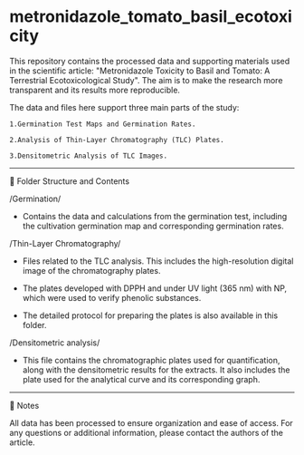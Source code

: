 # metronidazole_tomato_basil_ecotoxicity

This repository contains the processed data and supporting materials used in the scientific article: "Metronidazole Toxicity to Basil and Tomato: A Terrestrial Ecotoxicological Study". The aim is to make the research more transparent and its results more reproducible.

The data and files here support three main parts of the study:

    1.Germination Test Maps and Germination Rates.

    2.Analysis of Thin-Layer Chromatography (TLC) Plates.

    3.Densitometric Analysis of TLC Images.

  ---

📂 Folder Structure and Contents

/Germination/

- Contains the data and calculations from the germination test, including the cultivation germination map and corresponding germination rates.

/Thin-Layer Chromatography/

- Files related to the TLC analysis. This includes the high-resolution digital image of the chromatography plates.

- The plates developed with DPPH and under UV light (365 nm) with NP, which were used to verify phenolic substances.

- The detailed protocol for preparing the plates is also available in this folder.

/Densitometric analysis/

- This file contains the chromatographic plates used for quantification, along with the densitometric results for the extracts. It also includes the plate used for the analytical curve and its corresponding graph.

---

📝 Notes

All data has been processed to ensure organization and ease of access. For any questions or additional information, please contact the authors of the article.
